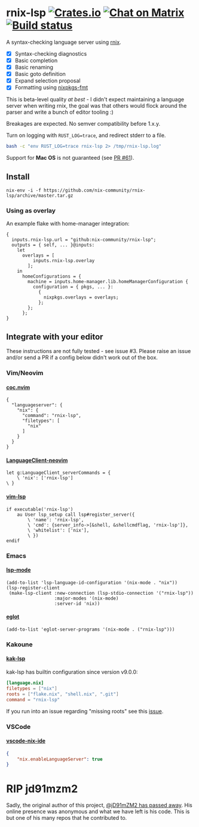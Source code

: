 # rnix-lsp [![Crates.io](https://img.shields.io/crates/v/rnix-lsp)](https://crates.io/crates/rnix-lsp) [![Chat on Matrix](https://matrix.to/img/matrix-badge.svg)](https://matrix.to/#/#rnix-lsp:matrix.org) [![Build status](https://github.com/nix-community/rnix-lsp/actions/workflows/test.yml/badge.svg)](https://github.com/nix-community/rnix-lsp/actions/workflows/test.yml)

A syntax-checking language server using
[rnix](https://github.com/nix-community/rnix-parser).

- [x] Syntax-checking diagnostics
- [x] Basic completion
- [x] Basic renaming
- [x] Basic goto definition
- [x] Expand selection proposal
- [x] Formatting using [nixpkgs-fmt](https://github.com/nix-community/nixpkgs-fmt)

This is beta-level quality *at best* - I didn't expect maintaining a
language server when writing rnix, the goal was that others would
flock around the parser and write a bunch of editor tooling :)

Breakages are expected. No semver compatibility before 1.x.y.

Turn on logging with `RUST_LOG=trace`, and redirect stderr to a file.

```sh
bash -c "env RUST_LOG=trace rnix-lsp 2> /tmp/rnix-lsp.log"
```

Support for **Mac OS** is not guaranteed (see [PR #61](https://github.com/nix-community/rnix-lsp/pull/61)).

## Install

```
nix-env -i -f https://github.com/nix-community/rnix-lsp/archive/master.tar.gz
```
### Using as overlay
An example flake with home-manager integration:
```
{
  inputs.rnix-lsp.url = "github:nix-community/rnix-lsp";
  outputs = { self, ... }@inputs:
    let
      overlays = [
          inputs.rnix-lsp.overlay
        ];
    in
      homeConfigurations = {
        machine = inputs.home-manager.lib.homeManagerConfiguration {
          configuration = { pkgs, ... }:
            {
              nixpkgs.overlays = overlays;
            };
        };
      };
}
```

## Integrate with your editor

These instructions are not fully tested - see issue #3. Please raise
an issue and/or send a PR if a config below didn't work out of the box.

### Vim/Neovim

#### [coc.nvim](https://github.com/neoclide/coc.nvim)

```vim
{
  "languageserver": {
    "nix": {
      "command": "rnix-lsp",
      "filetypes": [
        "nix"
      ]
    }
  }
}

```

#### [LanguageClient-neovim](https://github.com/autozimu/LanguageClient-neovim)

```vim
let g:LanguageClient_serverCommands = {
    \ 'nix': ['rnix-lsp']
\ }
```

#### [vim-lsp](https://github.com/prabirshrestha/vim-lsp)

```vim
if executable('rnix-lsp')
    au User lsp_setup call lsp#register_server({
        \ 'name': 'rnix-lsp',
        \ 'cmd': {server_info->[&shell, &shellcmdflag, 'rnix-lsp']},
        \ 'whitelist': ['nix'],
        \ })
endif
```

### Emacs

#### [lsp-mode](https://github.com/emacs-lsp/lsp-mode)

```elisp
(add-to-list 'lsp-language-id-configuration '(nix-mode . "nix"))
(lsp-register-client
 (make-lsp-client :new-connection (lsp-stdio-connection '("rnix-lsp"))
                  :major-modes '(nix-mode)
                  :server-id 'nix))
```
#### [eglot](https://github.com/joaotavora/eglot)
```elisp
(add-to-list 'eglot-server-programs '(nix-mode . ("rnix-lsp")))
```

### Kakoune

#### [kak-lsp](https://github.com/kak-lsp/kak-lsp)

kak-lsp has builtin configuration since version v9.0.0:

```toml
[language.nix]
filetypes = ["nix"]
roots = ["flake.nix", "shell.nix", ".git"]
command = "rnix-lsp"
```

If you run into an issue regarding "missing roots" see this [issue](https://github.com/kak-lsp/kak-lsp/issues/411).

### VSCode

#### [vscode-nix-ide](https://github.com/nix-community/vscode-nix-ide/)

```json
{
    "nix.enableLanguageServer": true
}
```


# RIP jd91mzm2

Sadly, the original author of this project, [@jD91mZM2 has passed
away](https://www.redox-os.org/news/open-source-mental-health/). His online
presence was anonymous and what we have left is his code. This is but one of
his many repos that he contributed to.
